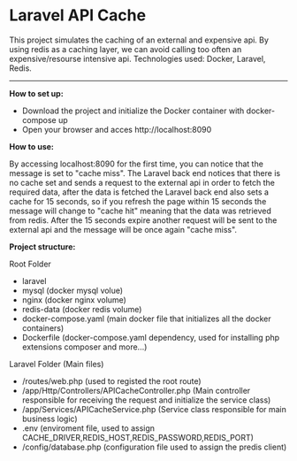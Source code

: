 # Laravel API Cache

<p>This project simulates the caching of an external and expensive api. By using redis as a caching layer, we can avoid calling too often an expensive/resourse intensive api. Technologies used: Docker, Laravel, Redis.</p>

---
<b>How to set up:</b>
<ul>
  <li>Download the project and initialize the Docker container with docker-compose up</li>
  <li>Open your browser and acces http://localhost:8090</li>
</ul>

<b>How to use:</b>
<p>By accessing localhost:8090 for the first time, you can notice that the message is set to "cache miss". The Laravel back end notices that there is no cache set and sends a request to the external api in order to fetch the required data, after the data is fetched the Laravel back end also sets a cache for 15 seconds, so if you refresh the page within 15 seconds the message will change to "cache hit" meaning that the data was retrieved from redis. After the 15 seconds expire another request will be sent to the external api and the message will be once again "cache miss".</p>

<b>Project structure:</b>

Root Folder
<ul>
  <li>laravel</li>
  <li>mysql (docker mysql volue)</li>
  <li>nginx (docker nginx volume)</li>
  <li>redis-data (docker redis volume)</li>
  <li>docker-compose.yaml (main docker file that initializes all the docker containers)</li>
  <li>Dockerfile (docker-compose.yaml dependency, used for installing php extensions composer and more...)</li>
</ul>

Laravel Folder (Main files)
<ul>
  <li>/routes/web.php (used to registed the root route)</li>
  <li>/app/Http/Controllers/APICacheController.php (Main controller responsible for receiving the request and initialize the service class)</li>
  <li>/app/Services/APICacheService.php (Service class responsible for main business logic)</li>
  <li>.env (enviroment file, used to assign CACHE_DRIVER,REDIS_HOST,REDIS_PASSWORD,REDIS_PORT)</li>
  <li>/config/database.php (configuration file used to assign the predis client)</li>
</ul>
